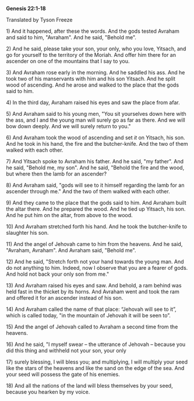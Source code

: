 ﻿**Genesis 22:1-18**

Translated by Tyson Freeze

1\) And it happened, after these the words. And the gods tested Avraham and said to him, "Avraham". And he said, "Behold me".

2\) And he said, please take your son, your only, who you love, Yitsach, and go for yourself to the territory of the Moriah. And offer him there for an ascender on one of the mountains that I say to you.

3\) And Avraham rose early in the morning. And he saddled his ass. And he took two of his manservants with him and his son Yitsach. And he split wood of ascending. And he arose and walked to the place that the gods said to him. 

4\) In the third day, Avraham raised his eyes and saw the place from afar.

5\) And Avraham said to his young men, "You sit yourselves down here with the ass, and I and the young man will surely go as far as there. And we will bow down deeply. And we will surely return to you."

6\) And Avraham took the wood of ascending and set *it* on Yitsach, his son. And he took in his hand, the fire and the butcher-knife. And the two of them walked with each other.

7\) And Yitsach spoke to Avraham his father. And he said, "my father". And he said, "Behold me, my son". And he said, "Behold the fire and the wood, but where then the lamb for an ascender?

8\) And Avraham said, "gods will see to it himself regarding the lamb for an ascender through me." And the two of them walked with each other.

9\) And they came to the place that the gods said to him. And Avraham built the altar there. And he prepared the wood. And he tied up Yitsach, his son. And he put him on the altar, from above to the wood. 

10\) And Avraham stretched forth his hand. And he took the butcher-knife to slaughter his son.

11\) And the angel of Jehovah came to him from the heavens. And he said, "Avraham, Avraham". And Avraham said, "Behold me".

12\) And he said, "Stretch forth not your hand towards the young man. And do not anything to him. Indeed, now I observe that you are a fearer of gods. And hold not back your only son from me."

13\) And Avraham raised his eyes and saw. And behold, a ram behind was held fast in the thicket by its horns. And Avraham went and took the ram and offered it for an ascender instead of his son.

14\) And Avraham called the name of that place: “Jehovah will see to it”, which is called today, "in the mountain of Jehovah it will be seen to”.

15\) And the angel of Jehovah called to Avraham a second time from the heavens.

16\) And he said, "I myself swear – the utterance of Jehovah – because you did this thing and withheld not your son, your only

17\) surely blessing, I will bless you; and multiplying, I will multiply your seed like the stars of the heavens and like the sand on the edge of the sea. And your seed will possess the gate of his enemies.

18\) And all the nations of the land will bless themselves by your seed, because you hearken by my voice.
